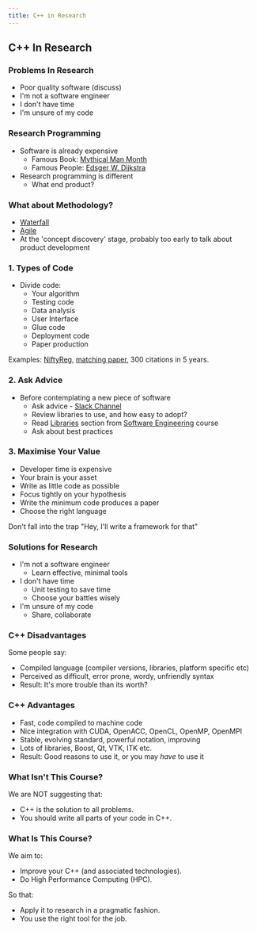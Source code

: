 ```yaml
---
title: C++ in Research
---
```


## C++ In Research

### Problems In Research

* Poor quality software (discuss)
* I'm not a software engineer
* I don't have time
* I'm unsure of my code


### Research Programming

* Software is already expensive
    * Famous Book: [Mythical Man Month](http://www.amazon.co.uk/Mythical-Man-month-Essays-Software-Engineering/dp/0201835959/ref=sr_1_1?ie=UTF8&qid=1452507457&sr=8-1&keywords=mythical+man+month)
    * Famous People: [Edsger W. Dijkstra](https://www.cs.utexas.edu/users/EWD/)
* Research programming is different
    * What end product?


### What about Methodology?

* [Waterfall](https://en.wikipedia.org/wiki/Waterfall_model)
* [Agile](https://en.wikipedia.org/wiki/Agile_software_development)
* At the 'concept discovery' stage, probably too early to talk about product development


### 1. Types of Code

* Divide code:
    * Your algorithm
    * Testing code
    * Data analysis
    * User Interface
    * Glue code
    * Deployment code
    * Paper production
     
Examples: [NiftyReg](http://cmictig.cs.ucl.ac.uk/wiki/index.php/NiftyReg), [matching paper](http://www.sciencedirect.com/science/article/pii/S0169260709002533), 300 citations in 5 years.
    
    
### 2. Ask Advice

* Before contemplating a new piece of software
    * Ask advice - [Slack Channel](https://ucl-programming-hub.slack.com/)
    * Review libraries to use, and how easy to adopt?
    * Read [Libraries](http://development.rc.ucl.ac.uk/training/engineering/ch04packaging/01Libraries.html) section from [Software Engineering](http://development.rc.ucl.ac.uk/training/engineering/) course
    * Ask about best practices


### 3. Maximise Your Value

* Developer time is expensive
* Your brain is your asset
* Write as little code as possible
* Focus tightly on your hypothesis
* Write the minimum code produces a paper
* Choose the right language

Don't fall into the trap "Hey, I'll write a framework for that"


### Solutions for Research

* I'm not a software engineer
    * Learn effective, minimal tools
* I don't have time
    * Unit testing to save time
    * Choose your battles wisely
* I'm unsure of my code
    * Share, collaborate


### C++ Disadvantages

Some people say:

* Compiled language (compiler versions, libraries, platform specific etc)
* Perceived as difficult, error prone, wordy, unfriendly syntax
* Result: It's more trouble than its worth?


### C++ Advantages

* Fast, code compiled to machine code
* Nice integration with CUDA, OpenACC, OpenCL, OpenMP, OpenMPI
* Stable, evolving standard, powerful notation, improving
* Lots of libraries, Boost, Qt, VTK, ITK etc.
* Result: Good reasons to use it, or you may *have* to use it


### What Isn't This Course?

We are NOT suggesting that:

* C++ is the solution to all problems.
* You should write all parts of your code in C++.


### What Is This Course?

We aim to:

* Improve your C++ (and associated technologies).
* Do High Performance Computing (HPC).

So that:

* Apply it to research in a pragmatic fashion.
* You use the right tool for the job.
